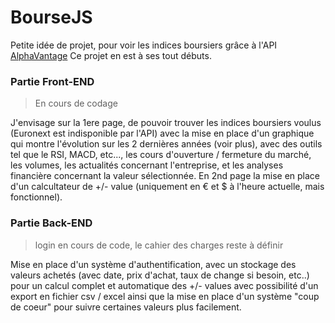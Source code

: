 # BourseJS

Petite idée de projet, pour voir les indices boursiers grâce à l'API [AlphaVantage](https://www.alphavantage.co/)
Ce projet en est à ses tout débuts.

### Partie Front-END
> En cours de codage

J'envisage sur la 1ere page, de pouvoir trouver les indices boursiers voulus (Euronext est indisponible par l'API)
avec la mise en place d'un graphique qui montre l'évolution sur les 2 dernières années (voir plus), avec des outils tel que le RSI, MACD, etc..., les cours d'ouverture / fermeture du marché, les volumes, les actualités concernant l'entreprise, et les analyses financière concernant la valeur sélectionnée.
En 2nd page la mise en place d'un calcultateur de +/- value (uniquement en € et $ à l'heure actuelle, mais fonctionnel).

### Partie Back-END
> login en cours de code, le cahier des charges reste à définir

Mise en place d'un système d'authentification, avec un stockage des valeurs achetés (avec date, prix d'achat, taux de change si besoin, etc..) pour un calcul complet et automatique des +/- values avec possibilité d'un export en fichier csv / excel ainsi que la mise en place d'un système "coup de coeur" pour suivre certaines valeurs plus facilement.
